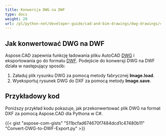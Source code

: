 ```yaml
---
title: Konwersja DWG na DWF
type: docs
weight: 20
url: /pl/python-net/developer-guide/cad-and-bim-drawings/dwg-drawings/convert-dwg-to-dwf/
---
```


## **Jak konwertować DWG na DWF**

Aspose.CAD zapewnia funkcję ładowania pliku AutoCAD [DWG](https://docs.fileformat.com/cad/dwg/) i eksportowania go do formatu [DWF](https://docs.fileformat.com/cad/dwf/). Podejście do konwersji DWG na DWF działa w następujący sposób:

1. Załaduj plik rysunku DWG za pomocą metody fabrycznej **Image.load**.
1. Wyeksportuj rysunek DWG do DXF za pomocą metody **Image.save**.

## Przykładowy kod

Poniższy przykład kodu pokazuje, jak przekonwertować plik DWG na format DXF za pomocą Aspose.CAD dla Pythona w C#.

{{< gist "aspose-com-gists" "511bcfad674670f7484dcd1c47480b11" "Convert-DWG-to-DWF-Export.py" >}}
